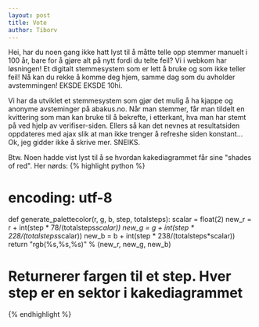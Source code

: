 ```yaml
---
layout: post
title: Vote
author: Tiborv
---
```


Hei, har du noen gang ikke hatt lyst til å måtte telle opp stemmer manuelt i 100 år, bare for å gjøre alt på nytt fordi du telte feil? Vi i webkom har løsningen! Et digitalt stemmesystem som er lett å bruke og som ikke teller feil! Nå kan du rekke å komme deg hjem, samme dag som du avholder avstemmingen! EKSDE EKSDE 10hi.
</sarkasme>

Vi har da utviklet et stemmesystem som gjør det mulig å ha kjappe og anonyme avsteminger på abakus.no. Når man stemmer, får man tildelt en kvittering som man kan bruke til å bekrefte, i etterkant, hva man har stemt på ved hjelp av verifiser-siden. Ellers så kan det nevnes at resultatsiden oppdateres med ajax slik at man ikke trenger å refreshe siden konstant… 
Ok, jeg gidder ikke å skrive mer. SNEIKS.

Btw. Noen hadde vist lyst til å se hvordan kakediagrammet får sine "shades of red". 
Her nørds:
{% highlight python %}
# encoding: utf-8

def generate_palettecolor(r, g, b, step, totalsteps):
    scalar = float(2)
    new_r = r + int(step * 78/(totalsteps*scalar))
    new_g = g + int(step * 228/(totalsteps*scalar))
    new_b = b + int(step * 238/(totalsteps*scalar))
    return "rgb(%s,%s,%s)" % (new_r, new_g, new_b)

# Returnerer fargen til et step. Hver step er en sektor i kakediagrammet 
{% endhighlight %}
